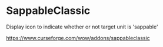 # SappableClassic
Display icon to indicate whether or not target unit is 'sappable'

https://www.curseforge.com/wow/addons/sappableclassic
